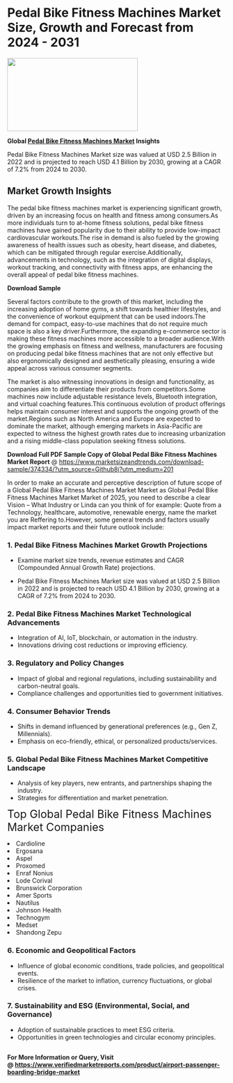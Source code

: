 <H1>Pedal Bike Fitness Machines Market Size, Growth and Forecast from 2024 - 2031</H1><img class="aligncenter size-medium wp-image-584254" src="https://thirdeyenews.in/wp-content/uploads/2024/09/Global-Market-Research-300x168.jpeg" alt="" width="300" height="168" /><p><strong>Global&nbsp;<a href="https://www.marketsizeandtrends.com/download-sample/374334/?utm_source=Github8j?utm_medium=201">Pedal Bike Fitness Machines Market</a> Insights</strong></p><p>Pedal Bike Fitness Machines Market size was valued at USD 2.5 Billion in 2022 and is projected to reach USD 4.1 Billion by 2030, growing at a CAGR of 7.2% from 2024 to 2030.</p><p><h2>Market Growth Insights</h2> <p>The pedal bike fitness machines market is experiencing significant growth, driven by an increasing focus on health and fitness among consumers.As more individuals turn to at-home fitness solutions, pedal bike fitness machines have gained popularity due to their ability to provide low-impact cardiovascular workouts.The rise in demand is also fueled by the growing awareness of health issues such as obesity, heart disease, and diabetes, which can be mitigated through regular exercise.Additionally, advancements in technology, such as the integration of digital displays, workout tracking, and connectivity with fitness apps, are enhancing the overall appeal of pedal bike fitness machines.</p> <p><strong>Download Sample</strong></p> <p>Several factors contribute to the growth of this market, including the increasing adoption of home gyms, a shift towards healthier lifestyles, and the convenience of workout equipment that can be used indoors.The demand for compact, easy-to-use machines that do not require much space is also a key driver.Furthermore, the expanding e-commerce sector is making these fitness machines more accessible to a broader audience.With the growing emphasis on fitness and wellness, manufacturers are focusing on producing pedal bike fitness machines that are not only effective but also ergonomically designed and aesthetically pleasing, ensuring a wide appeal across various consumer segments.</p> <p>The market is also witnessing innovations in design and functionality, as companies aim to differentiate their products from competitors.Some machines now include adjustable resistance levels, Bluetooth integration, and virtual coaching features.This continuous evolution of product offerings helps maintain consumer interest and supports the ongoing growth of the market.Regions such as North America and Europe are expected to dominate the market, although emerging markets in Asia-Pacific are expected to witness the highest growth rates due to increasing urbanization and a rising middle-class population seeking fitness solutions.</p> <p><span class=""><strong>Download Full PDF Sample Copy of Global Pedal Bike Fitness Machines Market Report</strong> @ <a href="https://www.marketsizeandtrends.com/download-sample/374334/?utm_source=Github8j?utm_medium=201" target="_blank">https://www.marketsizeandtrends.com/download-sample/374334/?utm_source=Github8j?utm_medium=201</a></span></p><p>In order to make an accurate and perceptive description of future scope of a Global&nbsp;Pedal Bike Fitness Machines Market Market as Global&nbsp;Pedal Bike Fitness Machines Market Market of 2025, you need to describe a clear Vision &ndash; What Industry or Linda can you think of for example: Quote from a Technology, healthcare, automotive, renewable energy, name the market you are Reffering to.However, some general trends and factors usually impact market reports and their future outlook include:</p><h3>1.&nbsp;<strong>Pedal Bike Fitness Machines Market Growth Projections</strong></h3><ul><li>Examine market size trends, revenue estimates and CAGR (Compounded Annual Growth Rate) projections.</li><li><p>Pedal Bike Fitness Machines Market size was valued at USD 2.5 Billion in 2022 and is projected to reach USD 4.1 Billion by 2030, growing at a CAGR of 7.2% from 2024 to 2030.</p></li></ul><h3>2.&nbsp;<strong>Pedal Bike Fitness Machines Market Technological Advancements</strong></h3><ul><li>Integration of AI, IoT, blockchain, or automation in the industry.</li><li>Innovations driving cost reductions or improving efficiency.</li></ul><h3>3.&nbsp;<strong>Regulatory and Policy Changes</strong></h3><ul><li>Impact of global and regional regulations, including sustainability and carbon-neutral goals.</li><li>Compliance challenges and opportunities tied to government initiatives.</li></ul><h3>4.&nbsp;<strong>Consumer Behavior Trends</strong></h3><ul><li>Shifts in demand influenced by generational preferences (e.g., Gen Z, Millennials).</li><li>Emphasis on eco-friendly, ethical, or personalized products/services.</li></ul><h3>5.&nbsp;<strong>Global Pedal Bike Fitness Machines Market Competitive Landscape</strong></h3><ul><li>Analysis of key players, new entrants, and partnerships shaping the industry.</li><li>Strategies for differentiation and market penetration.</li></ul><p data-pm-slice="1 1 []"><span style="color: inherit; font-family: inherit; font-size: 25px;">Top Global Pedal Bike Fitness Machines Market Companies</span></p><div class="" data-test-id=""><p><li>Cardioline</li><li> Ergosana</li><li> Aspel</li><li> Proxomed</li><li> Enraf Nonius</li><li> Lode Corival</li><li> Brunswick Corporation</li><li> Amer Sports</li><li> Nautilus</li><li> Johnson Health</li><li> Technogym</li><li> Medset</li><li> Shandong Zepu</li></p></div><h3>6.&nbsp;<strong>Economic and Geopolitical Factors</strong></h3><ul><li>Influence of global economic conditions, trade policies, and geopolitical events.</li><li>Resilience of the market to inflation, currency fluctuations, or global crises.</li></ul><h3>7.&nbsp;<strong>Sustainability and ESG (Environmental, Social, and Governance)</strong></h3><ul><li>Adoption of sustainable practices to meet ESG criteria.</li><li>Opportunities in green technologies and circular economy principles.</li></ul><h2><strong style="font-size: 14px;">For More Information or Query, Visit @&nbsp;</strong><a style="background-color: #ffffff; font-size: 14px;" href="https://www.marketsizeandtrends.com/report/pedal-bike-fitness-machines-market/" target="_blank">https://www.verifiedmarketreports.com/product/airport-passenger-boarding-bridge-market</a></h2>